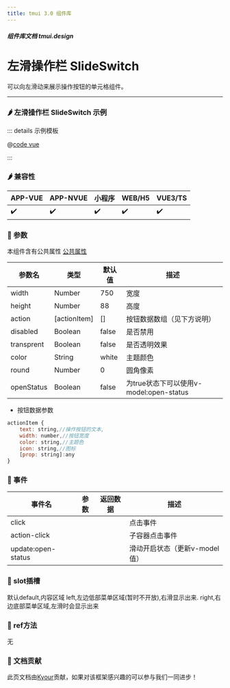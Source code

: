 ```yaml
---
title: tmui 3.0 组件库
---
```


<dirtoc></dirtoc>

##### 组件库文档 tmui.design

# 左滑操作栏 SlideSwitch
可以向左滑动来展示操作按钮的单元格组件。

---

### :hot_pepper: 左滑操作栏 SlideSwitch 示例

<webview url="https://tmui.design/h5/#/pages/fankui/slideSwitch"></webview>

::: details 示例模板

@[code vue](pages/fankui/slideSwitch.nvue)

:::

### :hot_pepper: 兼容性

| APP-VUE            | APP-NVUE           | 小程序                | WEB/H5             | VUE3/TS            |
|--------------------|--------------------|--------------------|--------------------|--------------------|
| :heavy_check_mark: | :heavy_check_mark: | :heavy_check_mark: | :heavy_check_mark: | :heavy_check_mark: |

### :seedling: 参数
本组件含有公共属性 [公共属性](/doc/spec/组件公共样式.md)

| 参数名        | 类型           | 默认值   | 描述                              |
|------------|--------------|-------|---------------------------------|
| width      | Number       | 750   | 宽度                              |
| height     | Number       | 88   | 高度                              |
| action     | [actionItem] | []   | 按钮数据数组（见下方说明） |
| disabled   | Boolean      | false | 是否禁用                            |
| transprent | Boolean      | false | 是否透明效果                          |
| color      | String       | white | 主题颜色                            |
| round      | Number       | 0     | 圆角像素                            |
| openStatus | Boolean      | false | 为true状态下可以使用v-model:open-status |

- 按钮数据参数
```javascript
actionItem {
	text: string,//操作按钮的文本,
	width: number,//按钮宽度
	color: string,//主题色
	icon: string,//图标
	[prop: string]:any
}
```

### :rose: 事件
| 事件名                | 参数  | 返回数据 | 描述                 |
|--------------------|-----|------|--------------------|
| click              |     |      | 点击事件               |
| action-click       |     |      | 子容器点击事件            |
| update:open-status |     |      | 滑动开启状态（更新v-model值） |

### :corn: slot插槽
默认default,内容区域
left,左边低部菜单区域(暂时不开放),右滑显示出来.
right,右边底部菜单区域,左滑时会显示出来

### :green_salad: ref方法
无

### :couplekiss: 文档贡献
此页文档由[Kyour](https://github.com/kyour-cn)贡献，如果对该框架感兴趣的可以参与我们一同进步！
